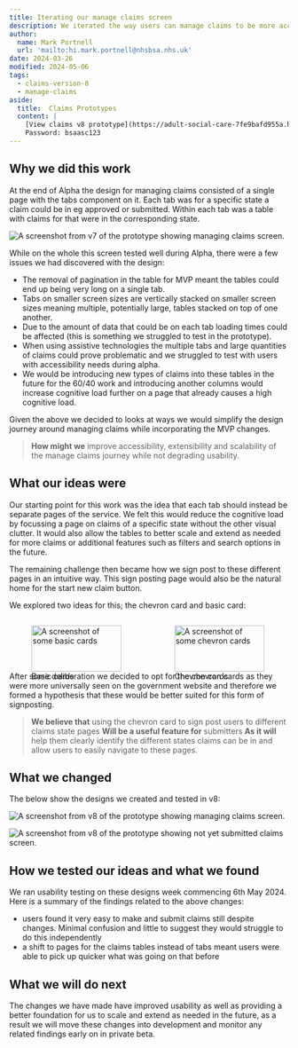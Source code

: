 ```yaml
---
title: Iterating our manage claims screen
description: We iterated the way users can manage claims to be more accessible and intuitive across all platforms.
author:
  name: Mark Portnell
  url: 'mailto:hi.mark.portnell@nhsbsa.nhs.uk'
date: 2024-03-26
modified: 2024-05-06
tags:
  - claims-version-8
  - manage-claims
aside:
  title:  Claims Prototypes
  content: |
    [View claims v8 prototype](https://adult-social-care-7fe9bafd955a.herokuapp.com/claims/prototypes/design/v8/) 
    Password: bsaasc123
---
```




## Why we did this work

At the end of Alpha the design for managing claims consisted of a single page with the tabs component on it. Each tab was for a specific state a claim could be in eg approved or submitted. Within each tab was a table with claims for that were in the corresponding state. 

![A screenshot from v7 of the prototype showing managing claims screen.](manage-claims-v7.png "Manage claims screen from v7")

While on the whole this screen tested well during Alpha, there were a few issues we had discovered with the design:
- The removal of pagination in the table for MVP meant the tables could end up being very long on a single tab.
- Tabs on smaller screen sizes are vertically stacked on smaller screen sizes meaning multiple, potentially large, tables stacked on top of one another.
- Due to the amount of data that could be on each tab loading times could be affected (this is something we struggled to test in the prototype).
- When using assistive technologies the multiple tabs and large quantities of claims could prove problematic and we struggled to test with users with accessibility needs during alpha.
- We would be introducing new types of claims into these tables in the future for the 60/40 work and introducing another columns would increase cognitive load further on a page that already causes a high cognitive load.

Given the above we decided to looks at ways we would simplify the design journey around managing claims while incorporating the MVP changes. 

>**How might we** improve accessibility, extensibility and scalability of the manage claims journey while not degrading usability.

## What our ideas were

Our starting point for this work was the idea that each tab should instead be separate pages of the service. We felt this would reduce the cognitive load by focussing a page on claims of a specific state without the other visual clutter. It would also allow the tables to better scale and extend as needed for more claims or additional features such as filters and search options in the future. 

The remaining challenge then became how we sign post to these different pages in an intuitive way. This sign posting page would also be the natural home for the start new claim button. 

We explored two ideas for this; the chevron card and basic card:

<div style="display: flex; flex-wrap: wrap; gap: 1rem;">
  <div style="flex: 1; max-width: 48%;">
  <figure>
    <img src="basic-cards.png" alt="A screenshot of some basic cards" style="width: 100%; height: auto;">
    <figcaption>Basic cards</figcaption>
  </figure>
  </div>
  <div style="flex: 1; max-width: 48%;">
  <figure>
    <img src="chevron-cards.png" alt="A screenshot of some chevron cards" style="width: 100%; height: auto;">
    <figcaption>Chevron cards</figcaption>
  </figure>
  </div>
</div>

After some deliberation we decided to opt for the chevron cards as they were more universally seen on the government website and therefore we formed a hypothesis that these would be better suited for this form of signposting.

>**We believe that** using the chevron card to sign post users to different claims state pages
>**Will be a useful feature for** submitters
>**As it will** help them clearly identify the different states claims can be in and allow users to easily navigate to these pages.

## What we changed

The below show the designs we created and tested in v8:

![A screenshot from v8 of the prototype showing managing claims screen.](manage-claims-v8.png "Manage claims")

![A screenshot from v8 of the prototype showing not yet submitted claims screen.](claims-table-v8.png "Not yet submitted claims")

## How we tested our ideas and what we found
We ran usability testing on these designs week commencing 6th May 2024. Here is a summary of the findings related to the above changes:
- users found it very easy to make and submit claims still despite changes. Minimal confusion and little to suggest they would struggle to do this independently
- a shift to pages for the claims tables instead of tabs meant users were able to pick up quicker what was going on that before


## What we will do next
The changes we have made have improved usability as well as providing a better foundation for us to scale and extend as needed in the future, as a result we will move these changes into development and monitor any related findings early on in private beta.

